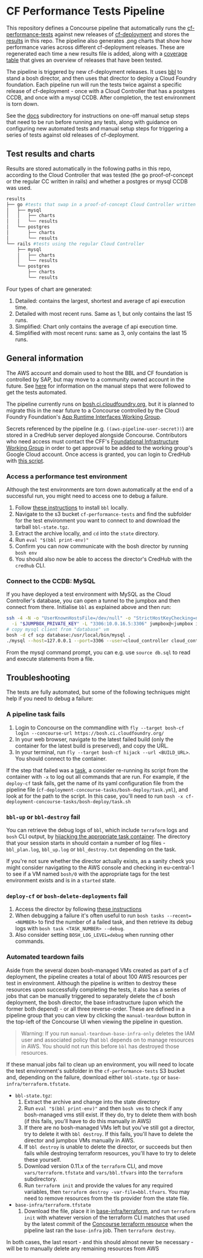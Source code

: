 # CF Performance Tests Pipeline

This repository defines a Concourse pipeline that automatically runs the [cf-performance-tests](https://github.com/cloudfoundry/cf-performance-tests) against new releases of [cf-deployment](https://github.com/cloudfoundry/cf-deployment) and stores the [results](results) in this repo. The pipeline also generates .png charts that show how performance varies across different cf-deployment releases. These are regenerated each time a new results file is added, along with a [coverage table](results/coverage.md) that gives an overview of releases that have been tested.

The pipeline is triggered by new cf-deployment releases. It uses [bbl](https://github.com/cloudfoundry/bosh-bootloader) to stand a bosh director, and then uses that director to deploy a Cloud Foundry foundation. Each pipeline run will run the tests twice against a specific release of cf-deployment - once with a Cloud Controller that has a postgres CCDB, and once with a mysql CCDB. After completion, the test environment is torn down.

See the [docs](docs) subdirectory for instructions on one-off manual setup steps that need to be run before running any tests, along with guidance on configuring new automated tests and manual setup steps for triggering a series of tests against old releases of cf-deployment.

## Test results and charts

Results are stored automatically in the following paths in this repo, according to the Cloud Controller that was tested (the go proof-of-concept or the regular CC written in rails) and whether a postgres or mysql CCDB was used.

```bash
results
├── go #tests that swap in a proof-of-concept Cloud Controller written in go: https://github.com/cloudfoundry/go-cf-api
│   ├── mysql
│   │   ├── charts
│   │   └── results
│   └── postgres
│       ├── charts
│       └── results
└── rails #tests using the regular Cloud Controller
    ├── mysql
    │   ├── charts
    │   └── results
    └── postgres
        ├── charts
        └── results
```

Four types of chart are generated:

1. Detailed: contains the largest, shortest and average cf api execution time.
2. Detailed with most recent runs. Same as 1, but only contains the last 15 runs.
3. Simplified: Chart only contains the average cf api execution time.
4. Simplified with most recent runs: same as 3, only contains the last 15 runs.

## General information
The AWS account and domain used to host the BBL and CF foundation is controlled by SAP, but may move to a community owned account in the future. See [here](docs/manual-setup.md) for information on the manual steps that were followed to get the tests automated.

The pipeline currently runs on [bosh.ci.cloudfoundry.org](https://bosh.ci.cloudfoundry.org/), but it is planned to migrate this in the near future to a Concourse controlled by the Cloud Foundry Foundation's [App Runtime Interfaces Working Group](https://github.com/cloudfoundry/community/blob/main/toc/working-groups/app-runtime-interfaces.md).

Secrets referenced by the pipeline (e.g. `((aws-pipeline-user-secret))`) are stored in a CredHub server deployed alongside Concourse. Contributors who need access must contact the CFF's [Foundational Infrastructure Working Group](https://github.com/cloudfoundry/community/blob/main/toc/working-groups/foundational-infrastructure.md) in order to get approval to be added to the working group's Google Cloud account. Once access is granted, you can login to CredHub with [this script](https://github.com/cloudfoundry/bosh-community-stemcell-ci-infra/blob/main/start-credhub-cli.sh).

### Access a performance test environment
Although the test environments are torn down automatically at the end of a successful run, you might need to access one to debug a failure.

1. Follow [these instructions](https://github.com/cloudfoundry/bosh-bootloader#prerequisites) to install `bbl` locally.
1. Navigate to the s3 bucket `cf-performance-tests` and find the subfolder for the test environment you want to connect to and download the tarball `bbl-state.tgz`.
1. Extract the archive locally, and `cd` into the `state` directory.
1. Run `eval "$(bbl print-env)"`
1. Confirm you can now communicate with the bosh director by running `bosh env`
1. You should also now be able to access the director's CredHub with the `credhub` CLI.

### Connect to the CCDB: MySQL
If you have deployed a test environment with MySQL as the Cloud Controller's database, you can open a tunnel to the jumpbox and then connect from there. Initialise `bbl` as explained above and then run:
```bash
ssh -4 -N -o "UserKnownHostsFile=/dev/null" -o "StrictHostKeyChecking=no" -o "ServerAliveInterval=30" -o "ServerAliveCountMax=10" -o "IPQoS=throughput" \
  -i "$JUMPBOX_PRIVATE_KEY" -L "3306:10.0.16.5:3306" jumpbox@<jumpbox ip from $BOSH_ALL_PROXY> &
# copy mysql client from "database" vm
bosh -d cf scp database:/usr/local/bin/mysql .
./mysql --host=127.0.0.1 --port=3306 --user=cloud_controller cloud_controller --password=<cc_database_password from credhub>
```
From the mysql command prompt, you can e.g. use `source db.sql` to read and execute statements from a file.

## Troubleshooting

The tests are fully automated, but some of the following techniques might help if you need to debug a failure:

### A pipeline task fails

1. Login to Concourse on the commandline with `fly --target bosh-cf login --concourse-url https://bosh.ci.cloudfoundry.org/`
1. In your web browser, navigate to the latest failed build (only the container for the latest build is preserved), and copy the URL.
1. In your terminal, run `fly --target bosh-cf hijack --url <BUILD_URL>`. You should connect to the container.

If the step that failed was a [task](https://concourse-ci.org/tasks.html), a consider re-running its script from the container with `-x` to log out all commands that are run. For example, if the `deploy-cf` task fails, get the name of its yaml configuration file from the pipeline file (`cf-deployment-concourse-tasks/bosh-deploy/task.yml`), and look at for the path to the script. In this case, you'll need to run `bash -x cf-deployment-concourse-tasks/bosh-deploy/task.sh`

### `bbl-up` or `bbl-destroy` fail

You can retrieve the debug logs of `bbl`, which include `terraform` logs and `bosh` CLI output, by [hijacking the appropriate task container](#a-pipeline-task-fails). The directory that your session starts in should contain a number of log files - `bbl_plan.log`, `bbl_up.log` or `bbl_destroy.txt` depending on the task.

If you're not sure whether the director actually exists, as a sanity check you might consider navigating to the AWS console and checking in eu-central-1 to see if a VM named `bosh/0` with the appropriate tags for the test environment exists and is in a `started` state.

### `deploy-cf` or `bosh-delete-deployments` fail

1. Access the director by following [these instructions](#access-a-performance-test-environment)
1. When debugging a failure it's often useful to run `bosh tasks --recent=<NUMBER>` to find the number of a failed task, and then retrieve its debug logs with `bosh task <TASK_NUMBER> --debug`.
1. Also consider setting `BOSH_LOG_LEVEL=debug` when running other commands.

### Automated teardown fails

Aside from the several dozen bosh-managed VMs created as part of a cf deployment, the pipeline creates a total of about 100 AWS resources per test in environment. Although the pipeline is written to destroy these resources upon successfully completing the tests, it also has a series of jobs that can be manually triggered to separately delete the cf bosh deployment, the bosh director, the base infrastructure (upon which the former both depend) - or all three reverse-order. These are defined in a pipeline group that you can view by clicking the `manual-teardown` button in the top-left of the Concourse UI when viewing the pipeline in question.

> Warning: If you run `manual-teardown-base-infra-only` deletes the IAM user and associated policy that `bbl` depends on to manage resources in AWS. You should not run this before `bbl` has destroyed those resources.

If these manual jobs fail to clean up an environment, you will need to locate the test environment's subfolder in the `cf-performance-tests` S3 bucket and, depending on the failure, download either `bbl-state.tgz` or `base-infra/terraform.tfstate`.
- `bbl-state.tgz`:
    1. Extract the archive and change into the state directory
    1. Run `eval "$(bbl print-env)"` and then `bosh vms` to check if any bosh-managed vms still exist. If they do, try to delete them with bosh (if this fails, you'll have to do this manually in AWS)
    1. If there are no bosh-managed VMs left but you've still got a director, try to delete it with `bbl destroy`. If this fails, you'll have to delete the director and jumpbox VMs manually in AWS.
    1. If `bbl destroy` is unable to delete the director, or succeeds but then fails while destroying terraform resources, you'll have to try to delete these yourself.
    1. Download version 0.11.x of the `terraform` CLI, and move `vars/terraform.tfstate` and `vars/bbl.tfvars` into the `terraform` subdirectory.
    1. Run `terraform init` and provide the values for any required variables, then `terraform destroy -var-file=bbl.tfvars`. You may need to remove resources from the tls provider from the state file.
- `base-infra/terraform.tfstate`
    1. Download the file, place it in [base-infra/terraform](../base-infra/terraform), and run `terraform init` with whatever version of the terraform CLI matches that used by the latest commit of the [Concourse terraform resource](https://github.com/ljfranklin/terraform-resource) when the pipeline last ran the `base-infra` job. Then `terraform destroy`.

In both cases, the last resort - and this should almost never be necessary - will be to manually delete any remaining resources from AWS
